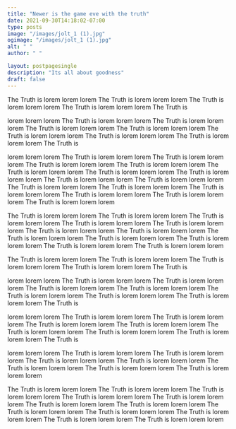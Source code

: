 ```yaml
---
title: "Newer is the game eve with the truth"
date: 2021-09-30T14:18:02-07:00
type: posts
image: "/images/jolt_1 (1).jpg"
ogimage: "/images/jolt_1 (1).jpg"
alt: " "
author: " "

layout: postpagesingle
description: "Its all about goodness"
draft: false
---
```


The Truth is
lorem lorem lorem The Truth is
lorem lorem lorem The Truth is
lorem lorem lorem The Truth is
lorem lorem lorem
The Truth is

lorem lorem lorem The Truth is
lorem lorem lorem The Truth is
lorem lorem lorem The Truth is
lorem lorem lorem
The Truth is
lorem lorem lorem The Truth is
lorem lorem lorem The Truth is
lorem lorem lorem The Truth is
lorem lorem lorem
The Truth is

lorem lorem lorem The Truth is
lorem lorem lorem The Truth is
lorem lorem lorem The Truth is
lorem lorem lorem
The Truth is
lorem lorem lorem The Truth is
lorem lorem lorem The Truth is
lorem lorem lorem The Truth is
lorem lorem lorem
The Truth is
lorem lorem lorem The Truth is
lorem lorem lorem The Truth is
lorem lorem lorem The Truth is
lorem lorem lorem
The Truth is
lorem lorem lorem The Truth is
lorem lorem lorem The Truth is
lorem lorem lorem The Truth is
lorem lorem lorem

The Truth is
lorem lorem lorem The Truth is
lorem lorem lorem The Truth is
lorem lorem lorem The Truth is
lorem lorem lorem
The Truth is
lorem lorem lorem The Truth is
lorem lorem lorem The Truth is
lorem lorem lorem The Truth is
lorem lorem lorem
The Truth is
lorem lorem lorem The Truth is
lorem lorem lorem The Truth is
lorem lorem lorem The Truth is
lorem lorem lorem

The Truth is
lorem lorem lorem The Truth is
lorem lorem lorem The Truth is
lorem lorem lorem The Truth is
lorem lorem lorem
The Truth is

lorem lorem lorem The Truth is
lorem lorem lorem The Truth is
lorem lorem lorem The Truth is
lorem lorem lorem
The Truth is
lorem lorem lorem The Truth is
lorem lorem lorem The Truth is
lorem lorem lorem The Truth is
lorem lorem lorem
The Truth is

lorem lorem lorem The Truth is
lorem lorem lorem The Truth is
lorem lorem lorem The Truth is
lorem lorem lorem
The Truth is
lorem lorem lorem The Truth is
lorem lorem lorem The Truth is
lorem lorem lorem The Truth is
lorem lorem lorem
The Truth is

lorem lorem lorem The Truth is
lorem lorem lorem The Truth is
lorem lorem lorem The Truth is
lorem lorem lorem
The Truth is
lorem lorem lorem The Truth is
lorem lorem lorem The Truth is
lorem lorem lorem The Truth is
lorem lorem lorem

The Truth is
lorem lorem lorem The Truth is
lorem lorem lorem The Truth is
lorem lorem lorem The Truth is
lorem lorem lorem
The Truth is
lorem lorem lorem The Truth is
lorem lorem lorem The Truth is
lorem lorem lorem The Truth is
lorem lorem lorem
The Truth is
lorem lorem lorem The Truth is
lorem lorem lorem The Truth is
lorem lorem lorem The Truth is
lorem lorem lorem
